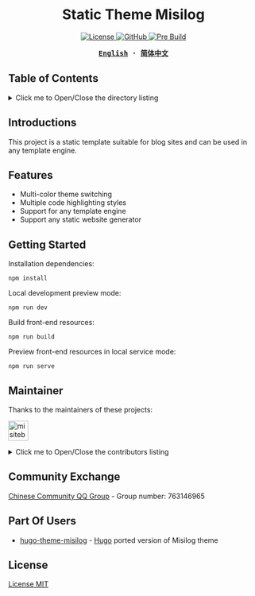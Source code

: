 <h1 align="center">Static Theme Misilog</h1>

<p align="center">
  <a href="https://github.com/misix-themes/static-theme-misilog/blob/main/LICENSE">
    <img alt="License" src="https://img.shields.io/github/license/misix-themes/static-theme-misilog"/>
  </a>
  <a href="https://github.com/misitebao/yakia">
    <img alt="GitHub" src="https://cdn.jsdelivr.net/gh/misitebao/yakia/assets/badge_flat.svg"/>
  </a>
  <a href="https://github.com/misitebao/static-theme-misilog/actions/workflows/pre-build.yml">
    <img alt="Pre Build" src="https://img.shields.io/github/workflow/status/misix-themes/static-theme-misilog/Pre%20Build%20%7C%20预构建/main?logo=github"/>
  </a>
</p>

<div align="center">
<strong>
<samp>

[English](README.md) · [简体中文](README.zh-Hans.md)

</samp>
</strong>
</div>

## Table of Contents

<details>
  <summary>Click me to Open/Close the directory listing</summary>

- [Table of Contents](#table-of-contents)
- [Introductions](#introductions)
  - [Official Website](#official-website)
  - [Background](#background)
- [Graphic Demo](#graphic-demo)
- [Features](#features)
- [Architecture](#architecture)
- [Getting Started](#getting-started)
- [Maintainer](#maintainer)
- [Contributors](#contributors)
- [Community Exchange](#community-exchange)
- [Part Of Users](#part-of-users)
- [Release History](#release-history)
- [Donators](#donators)
- [Sponsors](#sponsors)
- [Special Thanks](#special-thanks)
- [License](#license)

</details>

## Introductions

This project is a static template suitable for blog sites and can be used in any template engine.

## Features

- Multi-color theme switching
- Multiple code highlighting styles
- Support for any template engine
- Support any static website generator

## Getting Started

Installation dependencies:

`npm install`

Local development preview mode:

`npm run dev`

Build front-end resources:

`npm run build`

Preview front-end resources in local service mode:

`npm run serve`

## Maintainer

Thanks to the maintainers of these projects:

<a href="https://github.com/misitebao"><img src="https://github.com/misitebao.png" width="40" height="40" alt="misitebao" title="misitebao"/></a>

<details>
  <summary>Click me to Open/Close the contributors listing</summary>

- [Misitebao](https://github.com/misitebao) - Project author.

</details>

## Community Exchange

<a target="_blank" href="https://qm.qq.com/cgi-bin/qm/qr?k=dBpHFuSL9wRZ7KSk84iRi780ScsOehhB&jump_from=webapi">Chinese Community QQ Group</a> - Group number: 763146965

## Part Of Users

- [hugo-theme-misilog](https://github.com/misitebao/hugo-theme-misilog) - [Hugo](https://github.com/gohugoio/hugo) ported version of Misilog theme

## License

[License MIT](LICENSE)
